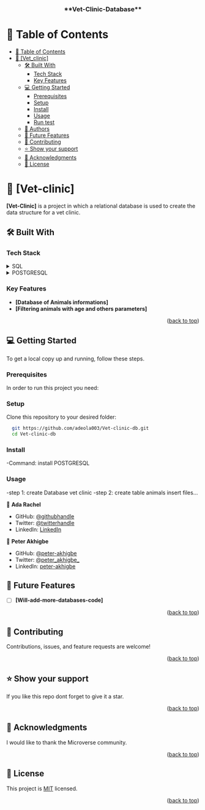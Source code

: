 <a name="readme-top"></a>

<div align="center">

  <h3><b>**Vet-Clinic-Database**</b></h3>

</div>

<!-- TABLE OF CONTENTS -->

# 📗 Table of Contents

- [📗 Table of Contents](#-table-of-contents)
- [📖 \[Vet\_clinic\] ](#-vet_clinic-)
  - [🛠 Built With ](#-built-with-)
    - [Tech Stack ](#tech-stack-)
    - [Key Features ](#key-features-)
  - [💻 Getting Started ](#-getting-started-)
    - [Prerequisites](#prerequisites)
    - [Setup](#setup)
    - [Install](#install)
    - [Usage](#usage)
    - [Run test](#run-test)
  - [👥 Authors ](#-authors-)
  - [🔭 Future Features ](#-future-features-)
  - [🤝 Contributing ](#-contributing-)
  - [⭐️ Show your support ](#️-show-your-support-)
  - [🙏 Acknowledgments ](#-acknowledgments-)
  - [📝 License ](#-license-)

<!-- PROJECT DESCRIPTION -->

# 📖 [Vet-clinic] <a name="about-project"></a>

**[Vet-Clinic]** is a project in which a relational database is used to create the data structure for a vet clinic.

## 🛠 Built With <a name="built-with"></a>

### Tech Stack <a name="tech-stack"></a>


<details>
  <summary>SQL</summary>
</details>
<details>
  <summary>POSTGRESQL</summary>
</details>




<!-- Features -->

### Key Features <a name="key-features"></a>


- **[Database of Animals informations]**
- **[Filtering animals with age and others parameters]**


<p align="right">(<a href="#readme-top">back to top</a>)</p>

<!-- LIVE DEMO -->


<!-- GETTING STARTED -->

## 💻 Getting Started <a name="getting-started"></a>


To get a local copy up and running, follow these steps.


### Prerequisites

In order to run this project you need: 


### Setup
Clone this repository to your desired folder:

```sh
  git https://github.com/adeola003/Vet-clinic-db.git
  cd Vet-clinic-db
```

### Install
-Command: install POSTGRESQL


### Usage
-step 1: create Database vet clinic
-step 2: create table animals
insert files...


<!-- AUTHORS -->

👤 **Ada Rachel**

- GitHub: [@githubhandle](https://github.com/adarachel)
- Twitter: [@twitterhandle](https://twitter.com/adarachel_dev)
- LinkedIn: [LinkedIn](https://www.linkedin.com/in/adarachel/)

👤 **Peter Akhigbe**
- GitHub: [@peter-akhigbe](https://github.com/peter-akhigbe)
- Twitter: [@peter_akhigbe_](https://twitter.com/peter_akhigbe_)
- LinkedIn: [peter-akhigbe](https://linkedin.com/in/peter-akhigbe)

<!-- FUTURE FEATURES -->

## 🔭 Future Features <a name="future-features"></a>

- [ ] **[Will-add-more-databases-code]**
<p align="right">(<a href="#readme-top">back to top</a>)</p>

<!-- CONTRIBUTING -->

## 🤝 Contributing <a name="contributing"></a>

Contributions, issues, and feature requests are welcome!


<p align="right">(<a href="#readme-top">back to top</a>)</p>

<!-- SUPPORT -->

## ⭐️ Show your support <a name="support"></a>


If you like this repo dont forget to give it a star.

<p align="right">(<a href="#readme-top">back to top</a>)</p>

<!-- ACKNOWLEDGEMENTS -->

## 🙏 Acknowledgments <a name="acknowledgements"></a>

I would like to thank the Microverse community.

<p align="right">(<a href="#readme-top">back to top</a>)</p>

<!-- LICENSE -->

## 📝 License <a name="license"></a>

This project is [MIT](LICENSE.md) licensed.

<p align="right">(<a href="#readme-top">back to top</a>)</p>
